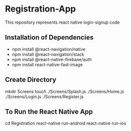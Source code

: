 # Registration-App
This repository represents react native login-signup code

## Installation of Dependencies
- npm install @react-navigation/native
- npm install @react-navigation/stack
- npm install @react-native-firebase/auth
- npm install react-native-fast-image

## Create Directory
mkdir Screens
touch ./Screens/Splash.js ./Screens/Home.js ./Screens/Login.js ./Screens/Register.js

## To Run the React Native App
cd Registration
react-native run-android
react-native run-ios
